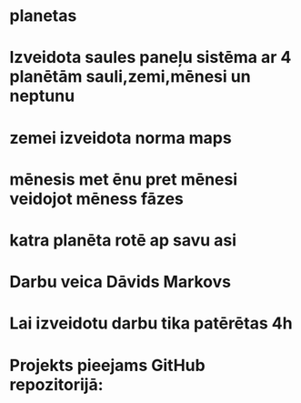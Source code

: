 # planetas
# Izveidota saules paneļu sistēma ar 4 planētām sauli,zemi,mēnesi un neptunu
# zemei izveidota norma maps
# mēnesis met ēnu pret mēnesi veidojot mēness fāzes
# katra planēta rotē ap savu asi
# Darbu veica Dāvids Markovs

# Lai izveidotu darbu tika patērētas 4h 

# Projekts pieejams GitHub repozitorijā: 